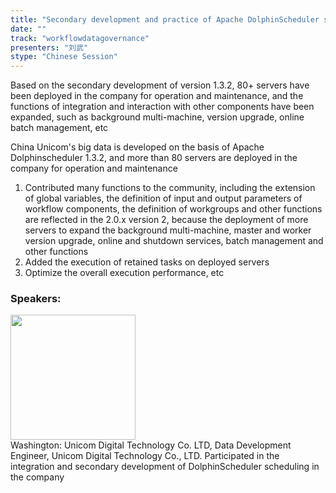 ```yaml
---
title: "Secondary development and practice of Apache DolphinScheduler scheduling in Unicom big data"
date: "" 
track: "workflowdatagovernance"
presenters: "刘武"
stype: "Chinese Session"
---
```

Based on the secondary development of version 1.3.2, 80+ servers have been deployed in the company for operation and maintenance, and the functions of integration and interaction with other components have been expanded, such as background multi-machine, version upgrade, online batch management, etc

China Unicom's big data is developed on the basis of Apache Dolphinscheduler 1.3.2, and more than 80 servers are deployed in the company for operation and maintenance
1. Contributed many functions to the community, including the extension of global variables, the definition of input and output parameters of workflow components, the definition of workgroups and other functions are reflected in the 2.0.x version
2, because the deployment of more servers to expand the background multi-machine, master and worker version upgrade, online and shutdown services, batch management and other functions
3. Added the execution of retained tasks on deployed servers
4. Optimize the overall execution performance, etc
 ### Speakers: 
 <img src="images/speaker/1090.png" width="200" /><br>Washington: Unicom Digital Technology Co. LTD, Data Development Engineer, Unicom Digital Technology Co., LTD. Participated in the integration and secondary development of DolphinScheduler scheduling in the company
 